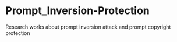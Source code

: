 # Prompt_Inversion-Protection
Research works about prompt inversion attack and prompt copyright protection
